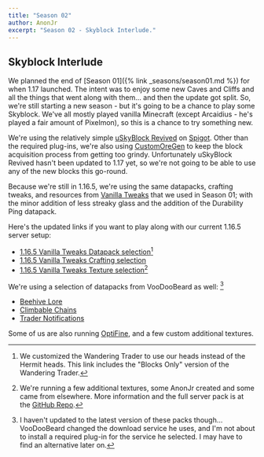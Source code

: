```yaml
---
title: "Season 02"
author: AnonJr
excerpt: "Season 02 - Skyblock Interlude."
---
```


## Skyblock Interlude
We planned the end of [Season 01]({% link _seasons/season01.md %}) for when 1.17 launched. The intent was to enjoy some new Caves and Cliffs and all the things that went along with them&hellip; and then the update got split. So, we're still starting a new season - but it's going to be a chance to play some Skyblock. We've all mostly played vanilla Minecraft (except Arcaidius - he's played a fair amount of Pixelmon), so this is a chance to try something new.

We're using the relatively simple [uSkyBlock Revived](https://www.spigotmc.org/resources/uskyblock-revived.66795/) on [Spigot](https://www.spigotmc.org/). Other than the required plug-ins, we're also using [CustomOreGen](https://www.spigotmc.org/resources/customoregen.9532/) to keep the block acquisition process from getting too grindy. Unfortunately uSkyBlock Revived hasn't been updated to 1.17 yet, so we're not going to be able to use any of the new blocks this go-round.

Because we're still in 1.16.5, we're using the same datapacks, crafting tweaks, and resources from [Vanilla Tweaks](https://vanillatweaks.net/) that we used in Season 01; with the minor addition of less streaky glass and the addition of the Durability Ping datapack.

Here's the updated links if you want to play along with our current 1.16.5 server setup:

 * [1.16.5 Vanilla Tweaks Datapack selection](https://vanillatweaks.net/share#1yZFNM)[^1]
 * [1.16.5 Vanilla Tweaks Crafting selection](https://vanillatweaks.net/share#P0DtdL)
 * [1.16.5 Vanilla Tweaks Texture selection](https://vanillatweaks.net/share#B0sr4Q)[^2]

We're using a selection of datapacks from VooDooBeard as well: [^3]

 * [Beehive Lore](http://mc.voodoobeard.com/#beehive_lore)
 * [Climbable Chains](http://mc.voodoobeard.com/#climbable_chains)
 * [Trader Notifications](http://mc.voodoobeard.com/#trader_notify)

Some of us are also running [OptiFine](https://optifine.net/home), and a few custom additional textures.

[^1]: We customized the Wandering Trader to use our heads instead of the Hermit heads. This link includes the "Blocks Only" version of the Wandering Trader.

[^2]: We're running a few additional textures, some AnonJr created and some came from elsewhere. More information and the full server pack is at the [GitHub Repo](https://github.com/CoffeeCraft/CoffeeCraft-Texture-Pack/releases/tag/1.16.5v4).

[^3]: I haven't updated to the latest version of these packs though&hellip; VooDooBeard changed the download service he uses, and I'm not about to install a required plug-in for the service he selected. I may have to find an alternative later on.